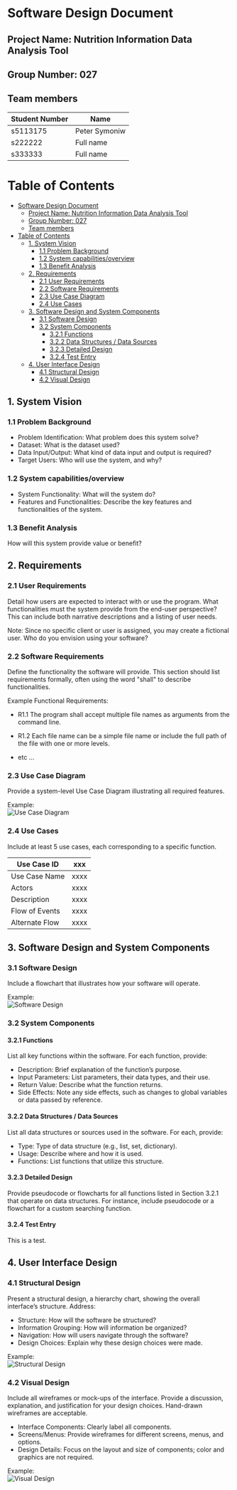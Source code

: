 # Software Design Document

## Project Name: Nutrition Information Data Analysis Tool
## Group Number: 027

## Team members

| Student Number | Name          | 
|----------------|---------------|
| s5113175       | Peter Symoniw |
| s222222        | Full name     | 
| s333333        | Full name     | 


<div style="page-break-after: always;"></div>



# Table of Contents

<!-- TOC -->
* [Software Design Document](#software-design-document)
  * [Project Name: Nutrition Information Data Analysis Tool](#project-name-nutrition-information-data-analysis-tool)
  * [Group Number: 027](#group-number-027)
  * [Team members](#team-members)
* [Table of Contents](#table-of-contents)
  * [1. System Vision](#1-system-vision)
    * [1.1 Problem Background](#11-problem-background)
    * [1.2 System capabilities/overview](#12-system-capabilitiesoverview)
    * [1.3	Benefit Analysis](#13benefit-analysis)
  * [2. Requirements](#2-requirements)
    * [2.1 User Requirements](#21-user-requirements)
    * [2.2	Software Requirements](#22software-requirements)
    * [2.3 Use Case Diagram](#23-use-case-diagram)
    * [2.4 Use Cases](#24-use-cases)
  * [3.	Software Design and System Components](#3-software-design-and-system-components-)
    * [3.1	Software Design](#31software-design)
    * [3.2	System Components](#32system-components)
      * [3.2.1 Functions](#321-functions)
      * [3.2.2 Data Structures / Data Sources](#322-data-structures--data-sources)
      * [3.2.3 Detailed Design](#323-detailed-design)
      * [3.2.4 Test Entry](#324-test-entry)
  * [4. User Interface Design](#4-user-interface-design)
    * [4.1 Structural Design](#41-structural-design)
    * [4.2	Visual Design](#42visual-design)
<!-- TOC -->


<div style="page-break-after: always;"></div>



## 1. System Vision

### 1.1 Problem Background

- Problem Identification: What problem does this system solve?
- Dataset: What is the dataset used?
- Data Input/Output: What kind of data input and output is required?
- Target Users: Who will use the system, and why?

### 1.2 System capabilities/overview

- System Functionality: What will the system do?
- Features and Functionalities: Describe the key features and functionalities of the system.

### 1.3	Benefit Analysis

How will this system provide value or benefit?

## 2. Requirements

### 2.1 User Requirements

Detail how users are expected to interact with or use the program. What functionalities must the system provide from the end-user perspective? This can include both narrative descriptions and a listing of user needs.

Note: Since no specific client or user is assigned, you may create a fictional user. Who do you envision using your software?

### 2.2	Software Requirements
Define the functionality the software will provide. This section should list requirements formally, often using the word "shall" to describe functionalities.

Example Functional Requirements:  
- R1.1 The program shall accept multiple file names as arguments from the command line.  
- R1.2 Each file name can be a simple file name or include the full path of the file with one or more levels.  

- etc …

### 2.3 Use Case Diagram
Provide a system-level Use Case Diagram illustrating all required features.

Example:  
![Use Case Diagram](./UCD.png)

### 2.4 Use Cases
Include at least 5 use cases, each corresponding to a specific function.


| Use Case ID    | xxx  |
|----------------|------|
| Use Case Name  | xxxx |
| Actors         | xxxx |
| Description    | xxxx |
| Flow of Events | xxxx |
| Alternate Flow | xxxx |



## 3.	Software Design and System Components 

### 3.1	Software Design
Include a flowchart that illustrates how your software will operate.

Example:  
![Software Design](./software_design_flowchart.png)

### 3.2	System Components

#### 3.2.1 Functions
List all key functions within the software. For each function, provide:
- Description: Brief explanation of the function’s purpose.
- Input Parameters: List parameters, their data types, and their use.
- Return Value: Describe what the function returns.
- Side Effects: Note any side effects, such as changes to global variables or data passed by reference.

#### 3.2.2 Data Structures / Data Sources
List all data structures or sources used in the software. For each, provide:

- Type: Type of data structure (e.g., list, set, dictionary).
- Usage: Describe where and how it is used.
- Functions: List functions that utilize this structure.

#### 3.2.3 Detailed Design
Provide pseudocode or flowcharts for all functions listed in Section 3.2.1 that operate on data structures. For instance, include pseudocode or a flowchart for a custom searching function.

#### 3.2.4 Test Entry
This is a test.


## 4. User Interface Design

### 4.1 Structural Design
Present a structural design, a hierarchy chart, showing the overall interface’s structure. Address:

- Structure: How will the software be structured?
- Information Grouping: How will information be organized?
- Navigation: How will users navigate through the software?
- Design Choices: Explain why these design choices were made.

Example:  
![Structural Design](./Structural_Design.png)

### 4.2	Visual Design
Include all wireframes or mock-ups of the interface. Provide a discussion, explanation, and justification for your design choices. Hand-drawn wireframes are acceptable.

- Interface Components: Clearly label all components.
- Screens/Menus: Provide wireframes for different screens, menus, and options.
- Design Details: Focus on the layout and size of components; color and graphics are not required. 

Example:  
![Visual Design](./visual_design.png)



